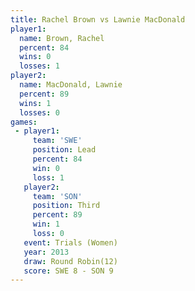 ```yaml
---
title: Rachel Brown vs Lawnie MacDonald
player1:                 
  name: Brown, Rachel    
  percent: 84            
  wins: 0                
  losses: 1              
player2:                 
  name: MacDonald, Lawnie
  percent: 89            
  wins: 1                
  losses: 0              
games:
 - player1:        
     team: 'SWE'   
     position: Lead
     percent: 84   
     win: 0        
     loss: 1       
   player2:         
     team: 'SON'    
     position: Third
     percent: 89    
     win: 1         
     loss: 0        
   event: Trials (Women)
   year: 2013           
   draw: Round Robin(12)
   score: SWE 8 - SON 9 
---
```

